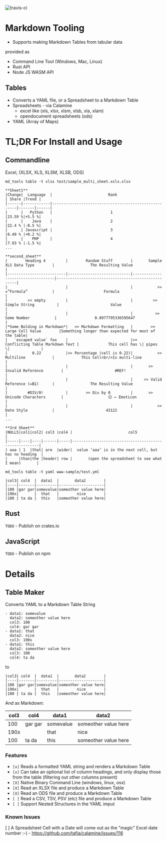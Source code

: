 ![travis-ci](https://travis-ci.org/inosion/markdown-tools.svg?branch=master)

# Markdown Tooling

* Supports making Markdown Tables from tabular data

provided as 

* Command Line Tool (Windows, Mac, Linux)
* Rust API
* Node JS WASM API

## Tables
* Converts a YAML file, or a Spreadsheet to a Markdown Table
* Spreadsheets - via Calamine
    - excel like (xls, xlsx, xlsm, xlsb, xla, xlam)
    - opendocument spreadsheets (ods)
* YAML (Array of Maps)

# TL;DR For Install and Usage

## Commandline

Excel, (XLSX, XLS, XLSM, XLSB, ODS)

`md_tools table -t xlsx test/sample_multi_sheet.xslx.xlsx`
```
**Sheet1**
|Change|  Language  |                         Rank                         | Share |Trend |
|------|------------|------------------------------------------------------|-------|------|
|      |   Python   |                          1                           |23.59 %|+5.5 %|
|      |    Java    |                          2                           |22.4 % |-0.5 %|
|      | Javascript |                          3                           |8.49 % |+0.2 %|
|      |    PHP     |                          4                           |7.93 % |-1.5 %|
...

**second_sheet**
|        Heading 4         |        Random Stuff        |       Sample XLS Data Type        |                The Resulting Value                 |
|--------------------------|----------------------------|-----------------------------------|----------------------------------------------------|
|                          |                            |           >> =”Formula”           |                      Formula                       |
|         << empty         |                            |         >> Simple String          |                       Value                        |
|                          |                            |          >> Some Number           |                 0.0977795336595647                 |
|*Some Bolding in Markdown*|   >> Markdown Formatting   |        >> Large Cell Value        |Something longer than expected for most of the table|
|   `escaped value` foo    |                            |>> Conflicting Table Markdown Text |             This cell has \| pipes \|              |
|           0.22           |>> Percentage (cell is 0.22)|           >> Multiline            |            This Cell<br/>Is multi-line             |
|                          |                            |       >> Invalid Reference        |                       #REF!                        |
|                          |                            |     >> Valid Reference (=B1)      |                The Resulting Value                 |
|         #DIV/0!          |        >> Div by 0         |       >> Unicode Characters       |                    😕 ← Emoticon                    |
|                          |                            |           >> Date Style           |                       43122                        |
...

**3rd Sheet**
|NULL5|col1|col2| col3 |col4 |                         col5                          |
|-----|----|----|------|-----|-------------------------------------------------------|
| aaa | 1  |that| are  |wider|  value ‘aaa’ is in the next cell, but has no heading  |
|     |than|the |header| row |       (open the spreadsheet to see what I mean)       |
```

`md_tools table -t yaml www-sample/test.yml`
```
|col3| col4  |  data1  |       data2        |
|----|-------|---------|--------------------|
|100 |gar gar|somevalue|someother value here|
|190x|       |  that   |        nice        |
|100 | ta da |  this   |someother value here|
```
## Rust

`TODO` - Publish on crates.io

## JavaScript

`TODO` - Publish on npm

# Details

## Table Maker

Converts YAML to a Markdown Table String
```
- data1: somevalue
  data2: someother value here
  col3: 100 
  col4: gar gar
- data1: that
  data2: nice
  col3: 190x 
- data1: this
  data2: someother value here
  col3: 100 
  col4: ta da
```

to 

```
|col3| col4  |  data1  |       data2        |
|----|-------|---------|--------------------|
|100 |gar gar|somevalue|someother value here|
|190x|       |  that   |        nice        |
|100 | ta da |  this   |someother value here|

```

And as Markdown:

|col3| col4  |  data1  |       data2        |
|----|-------|---------|--------------------|
|100 |gar gar|somevalue|someother value here|
|190x|       |  that   |        nice        |
|100 | ta da |  this   |someother value here|


### Features

* `[x]` Reads a formatted YAML string and renders a Markdown Table
* `[x]` Can take an optional list of column headings, and only display those from the table (filtering out other columns present)
* `[X]` Native Binary Command Line (windows, linux, osx)
* `[X]` Read an XLSX file and produce a Markdown Table
* `[X]` Read an ODS file and produce a Markdown Table
* `[ ]` Read a CSV, TSV, PSV (etc) file and produce a Markdown Table
* `[ ]` Support Nested Structures in the YAML imput

### Known Issues
[ ] A Spreadsheet Cell with a Date will come out as the "magic" Excel date number :-( - https://github.com/tafia/calamine/issues/116


